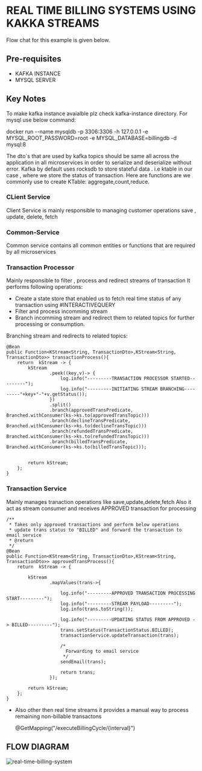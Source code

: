 # REAL TIME BILLING SYSTEMS USING KAKKA STREAMS

Flow chat for this example is given below. 

## Pre-requisites
- KAFKA INSTANCE
- MYSQL SERVER

## Key Notes
To make kafka instance avaialble plz check kafka-instance directory.
For mysql use below command:

docker run --name mysqldb -p 3306:3306 -h 127.0.0.1  -e MYSQL_ROOT_PASSWORD=root -e MYSQL_DATABASE=billingdb -d mysql:8

The dto`s that are used by kafka topics should be same all across the application in all microservices in order to serialize and deserialize without error.
Kafka by default uses rocksdb to store stateful data . i.e ktable in our case , where we store the status of transaction.
Here are functions are we commonly use to create KTable: aggregate,count,reduce.


### CLient Service
Client Service is mainly responsible to managing customer operations save , update, delete, fetch

### Common-Service
Common service contains all common entities or functions that are required by all microservices


### Transaction Processor
Mainly responsible to filter , process and redirect streams of transaction
It performs following operations:
* Create a state store that enabled us to fetch real time status of any transaction using #INTERACTIVEQUERY
* Filter and process incomming stream 
* Branch incomming stream and redirect them to related topics for further processing or consumption.

Branching stream and redirects to related topics:

    @Bean
    public Function<KStream<String, TransactionDto>,KStream<String, TransactionDto>> transactionProcess(){
        return  kStream -> {
            kStream
                    .peek((key,v)-> {
                        log.info("---------TRANSACTION PROCESSOR STARTED---------");
                        log.info("---------INITIATING STREAM BRANCHING---------"+key+"-"+v.getStatus());
                    })
                    .split()
                    .branch(approvedTransPredicate, Branched.withConsumer(ks->ks.to(approvedTransTopic)))
                    .branch(declineTransPredicate, Branched.withConsumer(ks->ks.to(declineTransTopic)))
                    .branch(refundedTransPredicate, Branched.withConsumer(ks->ks.to(refundedTransTopic)))
                    .branch(billedTransPredicate, Branched.withConsumer(ks->ks.to(billedTransTopic)));


            return kStream;
        };
    }
        
### Transaction Service
Mainly manages tranaction operations like save,update,delete,fetch
Also it act as stream consumer and receives APPROVED transaction for processing

    /**
     * Takes only approved transactions and perform below operations
     * update trans status to "BILLED" and forward the transaction to email service
     * @return
     */
    @Bean
    public Function<KStream<String, TransactionDto>,KStream<String, TransactionDto>> approvedTransProcess(){
        return  kStream -> {

            kStream
                    .mapValues(trans->{

                        log.info("---------APPROVED TRANSACTION PROCESSING START---------");
                        log.info("---------STREAM PAYLOAD---------");
                        log.info(trans.toString());

                        log.info("---------UPDATING STATUS FROM APPROVED -> BILLED---------");
                        trans.setStatus(TransactionStatus.BILLED);
                        transactionService.updateTransaction(trans);

                        /*
                          Forwarding to email service
                         */
                        sendEmail(trans);

                        return trans;
                    });

            return kStream;
        };
    }



* Also other then real time streams it provides a manual way to process remaining non-billable transactons
   
   @GetMapping("/executeBillingCycle/{interval}")
    
 


## FLOW DIAGRAM
![real-time-billing-system](https://user-images.githubusercontent.com/28490692/180665110-49e494e2-901e-49fd-af85-ddc2d34704f0.png)
